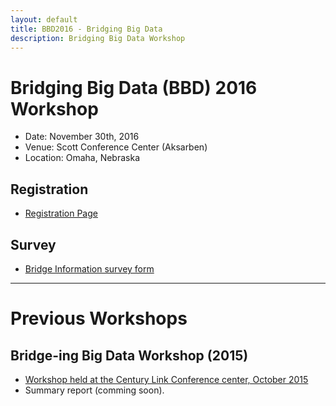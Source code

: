 ```yaml
---
layout: default
title: BBD2016 - Bridging Big Data
description: Bridging Big Data Workshop
---
```


# Bridging Big Data (BBD) 2016 Workshop
* Date: November 30th, 2016
* Venue: Scott Conference Center (Aksarben)
* Location: Omaha, Nebraska

## Registration

* [Registration Page](http://bridgingbigdata.eventbrite.com)

## Survey

* [Bridge Information survey form](https://goo.gl/forms/B3YojusikMTXNYwK2)

---

# Previous Workshops
## Bridge-ing Big Data Workshop (2015)

* [Workshop held at the Century Link Conference center, October 2015](http://engineering.unl.edu/bridging-big-data-workshop/)
* Summary report (comming soon).
